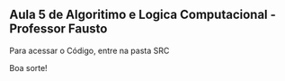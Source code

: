 ## Aula 5 de Algoritimo e Logica Computacional - Professor Fausto
Para acessar o Código, entre na pasta SRC

Boa sorte!
